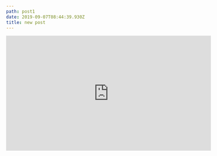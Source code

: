 ```yaml
---
path: post1
date: 2019-09-07T08:44:39.930Z
title: new post
---
```

<iframe width="560" height="315" src="https://www.youtube.com/embed/mj0XInqZMHY" frameborder="0" allow="accelerometer; autoplay; encrypted-media; gyroscope; picture-in-picture" allowfullscreen></iframe>
